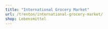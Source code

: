 ```yaml
---
title: "International Grocery Market"
url: /trenton/international-grocery-market/
shop: Lebensmittel
---
```

